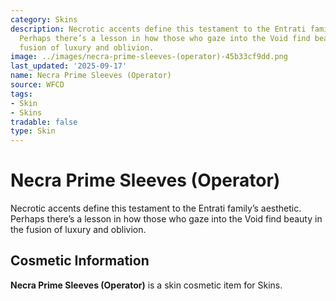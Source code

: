 ```yaml
---
category: Skins
description: Necrotic accents define this testament to the Entrati family’s aesthetic.
  Perhaps there’s a lesson in how those who gaze into the Void find beauty in the
  fusion of luxury and oblivion.
image: ../images/necra-prime-sleeves-(operator)-45b33cf9dd.png
last_updated: '2025-09-17'
name: Necra Prime Sleeves (Operator)
source: WFCD
tags:
- Skin
- Skins
tradable: false
type: Skin
---
```


# Necra Prime Sleeves (Operator)

Necrotic accents define this testament to the Entrati family’s aesthetic. Perhaps there’s a lesson in how those who gaze into the Void find beauty in the fusion of luxury and oblivion.

## Cosmetic Information

**Necra Prime Sleeves (Operator)** is a skin cosmetic item for Skins.

